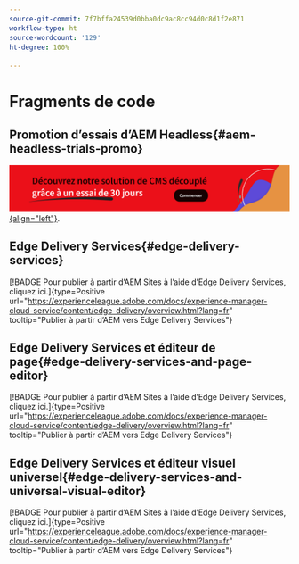 ```yaml
---
source-git-commit: 7f7bffa24539d0bba0dc9ac8cc94d0c8d1f2e871
workflow-type: ht
source-wordcount: '129'
ht-degree: 100%

---
```

# Fragments de code

## Promotion d’essais d’AEM Headless{#aem-headless-trials-promo}

[![Découvrez notre CMS découplé en bénéficiant d’un essai de 30 jours](./assets/aem-headless-trial-promo.png){align="left"}](https://commerce.adobe.com/business-trial/sign-up?items%5B0%5D%5Bid%5D=649A1AF5CBC5467A25E84F2561274821&amp;cli=headless_exl_banner_campaign&amp;co=US&amp;lang=fr).

## Edge Delivery Services{#edge-delivery-services}

[!BADGE Pour publier à partir d’AEM Sites à l’aide d’Edge Delivery Services, cliquez ici.]{type=Positive url="https://experienceleague.adobe.com/docs/experience-manager-cloud-service/content/edge-delivery/overview.html?lang=fr" tooltip="Publier à partir d’AEM vers Edge Delivery Services"}

## Edge Delivery Services et éditeur de page{#edge-delivery-services-and-page-editor}

[!BADGE Pour publier à partir d’AEM Sites à l’aide d’Edge Delivery Services, cliquez ici.]{type=Positive url="https://experienceleague.adobe.com/docs/experience-manager-cloud-service/content/edge-delivery/overview.html?lang=fr" tooltip="Publier à partir d’AEM vers Edge Delivery Services"}

## Edge Delivery Services et éditeur visuel universel{#edge-delivery-services-and-universal-visual-editor}

[!BADGE Pour publier à partir d’AEM Sites à l’aide d’Edge Delivery Services, cliquez ici.]{type=Positive url="https://experienceleague.adobe.com/docs/experience-manager-cloud-service/content/edge-delivery/overview.html?lang=fr" tooltip="Publier à partir d’AEM vers Edge Delivery Services"}
